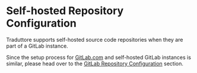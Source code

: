 # Self-hosted Repository Configuration

Traduttore supports self-hosted source code repositories when they are part of a GitLab instance.

Since the setup process for [GitLab.com](https://gitlab.com) and self-hosted GitLab instances is similar, please head over to the [GitLab Repository Configuration](gitlab.md) section.

